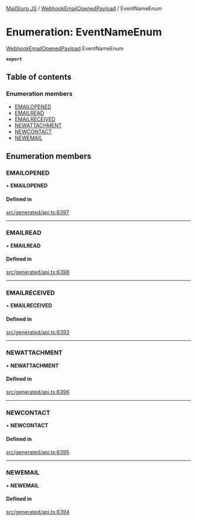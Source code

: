 [MailSlurp JS](../README.md) / [WebhookEmailOpenedPayload](../modules/WebhookEmailOpenedPayload.md) / EventNameEnum

# Enumeration: EventNameEnum

[WebhookEmailOpenedPayload](../modules/WebhookEmailOpenedPayload.md).EventNameEnum

**`export`**

## Table of contents

### Enumeration members

- [EMAILOPENED](WebhookEmailOpenedPayload.EventNameEnum.md#emailopened)
- [EMAILREAD](WebhookEmailOpenedPayload.EventNameEnum.md#emailread)
- [EMAILRECEIVED](WebhookEmailOpenedPayload.EventNameEnum.md#emailreceived)
- [NEWATTACHMENT](WebhookEmailOpenedPayload.EventNameEnum.md#newattachment)
- [NEWCONTACT](WebhookEmailOpenedPayload.EventNameEnum.md#newcontact)
- [NEWEMAIL](WebhookEmailOpenedPayload.EventNameEnum.md#newemail)

## Enumeration members

### EMAILOPENED

• **EMAILOPENED**

#### Defined in

[src/generated/api.ts:6397](https://github.com/mailslurp/mailslurp-client/blob/8c02983/src/generated/api.ts#L6397)

___

### EMAILREAD

• **EMAILREAD**

#### Defined in

[src/generated/api.ts:6398](https://github.com/mailslurp/mailslurp-client/blob/8c02983/src/generated/api.ts#L6398)

___

### EMAILRECEIVED

• **EMAILRECEIVED**

#### Defined in

[src/generated/api.ts:6393](https://github.com/mailslurp/mailslurp-client/blob/8c02983/src/generated/api.ts#L6393)

___

### NEWATTACHMENT

• **NEWATTACHMENT**

#### Defined in

[src/generated/api.ts:6396](https://github.com/mailslurp/mailslurp-client/blob/8c02983/src/generated/api.ts#L6396)

___

### NEWCONTACT

• **NEWCONTACT**

#### Defined in

[src/generated/api.ts:6395](https://github.com/mailslurp/mailslurp-client/blob/8c02983/src/generated/api.ts#L6395)

___

### NEWEMAIL

• **NEWEMAIL**

#### Defined in

[src/generated/api.ts:6394](https://github.com/mailslurp/mailslurp-client/blob/8c02983/src/generated/api.ts#L6394)
